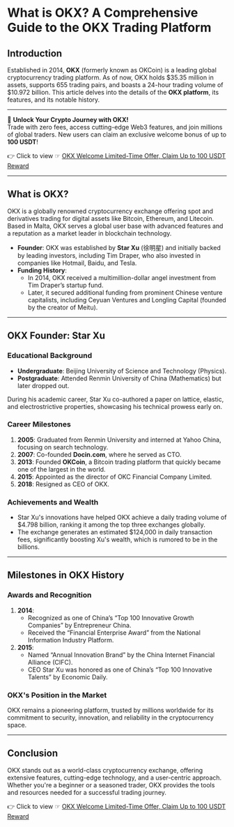 # What is OKX? A Comprehensive Guide to the OKX Trading Platform

## Introduction

Established in 2014, **OKX** (formerly known as OKCoin) is a leading global cryptocurrency trading platform. As of now, OKX holds $35.35 million in assets, supports 655 trading pairs, and boasts a 24-hour trading volume of $10.972 billion. This article delves into the details of the **OKX platform**, its features, and its notable history.

---

🚀 **Unlock Your Crypto Journey with OKX!**  
Trade with zero fees, access cutting-edge Web3 features, and join millions of global traders. New users can claim an exclusive welcome bonus of up to **100 USDT**!  

👉 Click to view ☞ [OKX Welcome Limited-Time Offer, Claim Up to 100 USDT Reward](https://bit.ly/OKXe)

---

## What is OKX?

OKX is a globally renowned cryptocurrency exchange offering spot and derivatives trading for digital assets like Bitcoin, Ethereum, and Litecoin. Based in Malta, OKX serves a global user base with advanced features and a reputation as a market leader in blockchain technology.

- **Founder**: OKX was established by **Star Xu** (徐明星) and initially backed by leading investors, including Tim Draper, who also invested in companies like Hotmail, Baidu, and Tesla.
- **Funding History**: 
  - In 2014, OKX received a multimillion-dollar angel investment from Tim Draper’s startup fund.
  - Later, it secured additional funding from prominent Chinese venture capitalists, including Ceyuan Ventures and Longling Capital (founded by the creator of Meitu).

---

## OKX Founder: Star Xu

### Educational Background
- **Undergraduate**: Beijing University of Science and Technology (Physics).
- **Postgraduate**: Attended Renmin University of China (Mathematics) but later dropped out.

During his academic career, Star Xu co-authored a paper on lattice, elastic, and electrostrictive properties, showcasing his technical prowess early on.

### Career Milestones
1. **2005**: Graduated from Renmin University and interned at Yahoo China, focusing on search technology.
2. **2007**: Co-founded **Docin.com**, where he served as CTO.
3. **2013**: Founded **OKCoin**, a Bitcoin trading platform that quickly became one of the largest in the world.
4. **2015**: Appointed as the director of OKC Financial Company Limited.
5. **2018**: Resigned as CEO of OKX.

### Achievements and Wealth
- Star Xu's innovations have helped OKX achieve a daily trading volume of $4.798 billion, ranking it among the top three exchanges globally.
- The exchange generates an estimated $124,000 in daily transaction fees, significantly boosting Xu's wealth, which is rumored to be in the billions.

---

## Milestones in OKX History

### Awards and Recognition
1. **2014**:
   - Recognized as one of China’s “Top 100 Innovative Growth Companies” by Entrepreneur China.
   - Received the “Financial Enterprise Award” from the National Information Industry Platform.
2. **2015**:
   - Named “Annual Innovation Brand” by the China Internet Financial Alliance (CIFC).
   - CEO Star Xu was honored as one of China’s “Top 100 Innovative Talents” by Economic Daily.

### OKX's Position in the Market
OKX remains a pioneering platform, trusted by millions worldwide for its commitment to security, innovation, and reliability in the cryptocurrency space.

---

## Conclusion

OKX stands out as a world-class cryptocurrency exchange, offering extensive features, cutting-edge technology, and a user-centric approach. Whether you're a beginner or a seasoned trader, OKX provides the tools and resources needed for a successful trading journey.

👉 Click to view ☞ [OKX Welcome Limited-Time Offer, Claim Up to 100 USDT Reward](https://bit.ly/OKXe)
